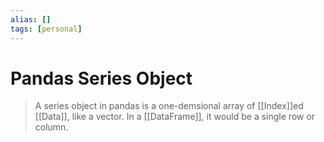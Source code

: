 ```yaml
---
alias: []
tags: [personal]
---
```

# Pandas Series Object

>A series object in pandas is a one-demsional array of [[Index]]ed [[Data]], like a vector. In a [[DataFrame]], it would be a single row or column.